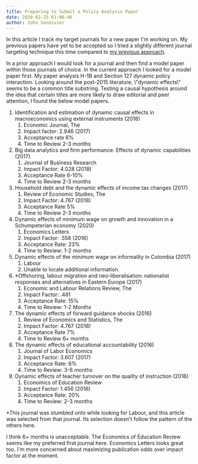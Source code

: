 ```yaml
---
title: Preparing to Submit a Policy Analysis Paper
date: 2020-02-25 01:06:46
author: John Vandivier
---
```




<!-- wp:paragraph -->
<p>In this article I track my target journals for a new paper I'm working on. My previous papers have yet to be accepted so I tried a slightly different journal targeting technique this time compared to <a href=\"https://www.afterecon.com/economics-and-finance/preparing-to-submit-a-short-experimental-paper/\">my previous approach</a>.</p>
<!-- /wp:paragraph -->

<!-- wp:paragraph -->
<p>In a prior approach I would look for a journal and then find a model paper within those journals of choice. In the current approach I looked for a model paper first. My paper analysis H-1B and Section 127 dynamic policy interaction. Looking around the post-2015 literature, \"dynamic effects\" seems to be a common title substring. Testing a causal hypothesis around the idea that certain titles are more likely to draw editorial and peer attention, I found the below model papers.</p>
<!-- /wp:paragraph -->

<!-- wp:list {\"ordered\":true} -->
<ol><li>Identification and estimation of dynamic causal effects in macroeconomics using external instruments (2018)<ol><li>Economic Journal, The</li><li>Impact factor: 2.946 (2017)</li><li>Acceptance rate 6%</li><li>Time to Review 2-3 months</li></ol></li><li>Big data analytics and firm performance: Effects of dynamic capabilities (2017)<ol><li>Journal of Business Research</li><li>Impact Factor: 4.028 (2018)</li><li>Acceptance Rate 6-10%</li><li>Time to Review 2-3 months</li></ol></li><li>Household debt and the dynamic effects of income tax changes (2017)<ol><li>Review of Economic Studies, The</li><li>Impact Factor: 4.767 (2018)</li><li>Acceptance Rate 5%</li><li>Time to Review 2-3 months</li></ol></li><li>Dynamic effects of minimum wage on growth and innovation in a Schumpeterian economy (2020)<ol><li>Economics Letters</li><li>Impact Factor: .558 (2016)</li><li>Acceptance Rate: 23%</li><li>Time to Review: 1-2 months</li></ol></li><li>Dynamic effects of the minimum wage on informality in Colombia (2017)<ol><li>Labour</li><li>Unable to locate additional information.</li></ol></li><li>*Offshoring, labour migration and neo-liberalisation: nationalist responses and alternatives in Eastern Europe (2017)<ol><li>Economic and Labour Relations Review, The</li><li>Impact Factor: .481</li><li>Acceptance Rate: 15%</li><li>Time to Review: 1-2 Months</li></ol></li><li>The dynamic effects of forward guidance shocks (2016)<ol><li>Review of Economics and Statistics, The</li><li>Impact Factor: 4.767 (2018)</li><li>Acceptance Rate 7%</li><li>Time to Review 6+ months</li></ol></li><li>The dynamic effects of educational accountability (2016)<ol><li>Journal of Labor Economics</li><li>Impact Factor: 3.607 (2017)</li><li>Acceptance Rate: 6%</li><li>Time to Review: 3-6 months</li></ol></li><li>Dynamic effects of teacher turnover on the quality of instruction (2016)<ol><li>Economics of Education Review</li><li>Impact Factor: 1.456 (2016)</li><li>Acceptance Rate: 20%</li><li>Time to Review: 2-3 months</li></ol></li></ol>
<!-- /wp:list -->

<!-- wp:paragraph -->
<p>*This journal was stumbled onto while looking for Labour, and this article was selected from that journal. Its selection doesn't follow the pattern of the others here.</p>
<!-- /wp:paragraph -->

<!-- wp:paragraph -->
<p>I think 6+ months is unacceptable. The Economics of Education Review seems like my preferred first journal here. Economics Letters looks great too. I'm more concerned about maximizing publication odds over impact factor at the moment.</p>
<!-- /wp:paragraph -->